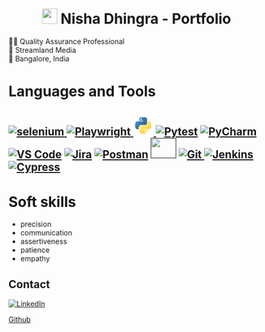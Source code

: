<h1 align='center'> <img src = "https://user-images.githubusercontent.com/18350557/176309783-0785949b-9127-417c-8b55-ab5a4333674e.gif" style = "width:30px; height:30px"> Nisha Dhingra - Portfolio </h1>  


<p> 
👩‍💻 Quality Assurance Professional </br>
💼 Streamland Media </br>
📍 Bangalore, India
</p>

# Languages and Tools

<h2>
<p align="left">
    <a href="https://www.selenium.dev" target="_blank">
        <img src="https://avatars.githubusercontent.com/u/983927?s=200&v=4" alt="selenium" width="40" height="40"/> </a>
    <a href="https://playwright.dev/" target="_blank" rel="noreferrer">
        <img src="https://playwright.dev/img/playwright-logo.svg" alt="Playwright" width="40" height="40"/>
    <a href="https://www.python.org/" target="_blank"> <img
            src="https://raw.githubusercontent.com/devicons/devicon/master/icons/python/python-original.svg"
            alt="Python" width="40" height="40"/>
    </a>
    <a href="https://docs.pytest.org/" target="_blank" rel="noreferrer">
        <img src="https://docs.pytest.org/en/7.1.x/_static/pytest_logo_curves.svg" alt="Pytest" width="40" height="40"/></a>
    <a href="https://www.jetbrains.com/pycharm/" target="_blank" rel="noreferrer"> <img
            src="https://upload.wikimedia.org/wikipedia/commons/thumb/1/1d/PyCharm_Icon.svg/1024px-PyCharm_Icon.svg.png?20200803065702" alt="PyCharm" width="40" height="40"/></a>
    <a href="https://code.visualstudio.com/" target="_blank" rel="noreferrer"> <img
            src="https://upload.wikimedia.org/wikipedia/commons/thumb/9/9a/Visual_Studio_Code_1.35_icon.svg/768px-Visual_Studio_Code_1.35_icon.svg.png" alt="VS Code" width="40" height="40"/></a>
    <a href="https://www.atlassian.com/software/jira" target="_blank" rel="noreferrer">
        <img src="https://upload.wikimedia.org/wikipedia/commons/thumb/8/8a/Jira_Logo.svg/120px-Jira_Logo.svg.png?20230123125334" alt="Jira" width="40" height="40"/></a>
    <a href="https://postman.com" target="_blank" rel="noreferrer"> <img
            src="https://www.vectorlogo.zone/logos/getpostman/getpostman-icon.svg" alt="Postman" width="40"
            height="40"/></a>
    <a href="" target="_blank" ><img src = "https://upload.wikimedia.org/wikipedia/commons/thumb/e/e1/GitLab_logo.svg/1024px-GitLab_logo.svg.png?20220125120047" width="50"
            height="40"></a>
    <a href="https://git-scm.com/" target="_blank" rel="noreferrer"> <img
            src="https://www.vectorlogo.zone/logos/git-scm/git-scm-icon.svg" alt="Git" width="40" height="40"/> </a>
    <a href="https://www.jenkins.io" target="_blank" rel="noreferrer"> <img
            src="https://www.vectorlogo.zone/logos/jenkins/jenkins-icon.svg" alt="Jenkins" width="40" height="40"/> </a>
    <a href="" target="_blank"> <img src ="https://cdn.worldvectorlogo.com/logos/cypress-1.svg" alt="Cypress" width="40" height="40">
    </a>
</p>
</h2>

# Soft skills 

* precision
* communication
* assertiveness
* patience
* empathy

## Contact

[![LinkedIn](https://img.shields.io/badge/LinkedIn-%230077B5.svg?logo=linkedin&logoColor=white)](https://www.linkedin.com/in/nishadhingra/)

<a href="https://github.com/nishadhingra3" class="button" target=_blank>Github</a>


